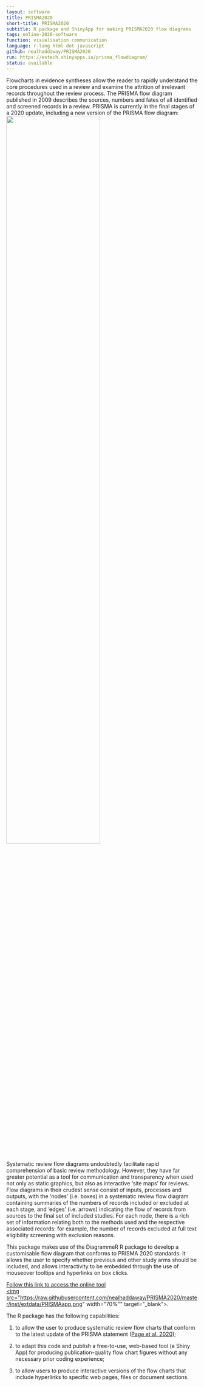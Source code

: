 ```yaml
---
layout: software
title: PRISMA2020
short-title: PRISMA2020
subtitle: R package and ShinyApp for making PRISMA2020 flow diagrams
tags: online-2020-software
function: visualisation communication
language: r-lang html dot javascript
github: nealhaddaway/PRISMA2020
run: https://estech.shinyapps.io/prisma_flowdiagram/
status: available
---
```

Flowcharts in evidence syntheses allow the reader to rapidly understand the core procedures used in a review and examine the attrition of irrelevant records throughout the review process. The PRISMA flow diagram published in 2009 describes the sources, numbers and fates of all identified and screened records in a review. PRISMA is currently in the final stages of a 2020 update, including a new version of the PRISMA flow diagram:<br>
<img src="https://raw.githubusercontent.com/nealhaddaway/PRISMA2020/master/inst/extdata/PRISMA.png" width="70%">

Systematic review flow diagrams undoubtedly facilitate rapid comprehension of basic review methodology. However, they have far greater potential as a tool for communication and transparency when used not only as static graphics, but also as interactive ‘site maps’ for reviews. Flow diagrams in their crudest sense consist of inputs, processes and outputs, with the ‘nodes’ (i.e. boxes) in a systematic review flow diagram containing summaries of the numbers of records included or excluded at each stage, and ‘edges’ (i.e. arrows) indicating the flow of records from sources to the final set of included studies. For each node, there is a rich set of information relating both to the methods used and the respective associated records: for example, the number of records excluded at full text eligibility screening with exclusion reasons. 

This package makes use of the DiagrammeR R package to develop a customisable flow diagram that conforms to PRISMA 2020 standards. It allows the user to specify whether previous and other study arms should be included, and allows interactivity to be embedded through the use of mouseover tooltips and hyperlinks on box clicks.

<a href="https://estech.shinyapps.io/prisma_flowdiagram/" target="_blank">Follow this link to access the online tool</a><br>
<a href="https://estech.shinyapps.io/prisma_flowdiagram/" target="_blank"><img src="https://raw.githubusercontent.com/nealhaddaway/PRISMA2020/master/inst/extdata/PRISMAapp.png" width="70%"" target="_blank"></a>.

The R package has the following capabilities:

1) to allow the user to produce systematic review flow charts that conform to the latest update of the PRISMA statement (<a href="https://osf.io/preprints/metaarxiv/v7gm2/" target="_blank">Page et al. 2020</a>);

2) to adapt this code and publish a free-to-use, web-based tool (a Shiny App) for producing publication-quality flow chart figures without any necessary prior coding experience;

3) to allow users to produce interactive versions of the flow charts that include hyperlinks to specific web pages, files or document sections.